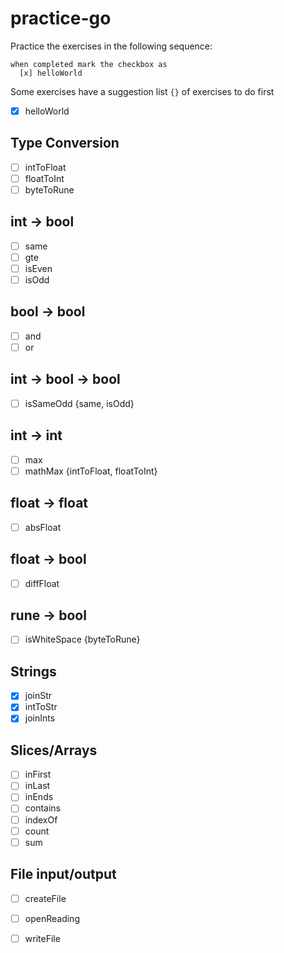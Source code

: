 # practice-go

Practice the exercises in the following sequence:

    when completed mark the checkbox as
      [x] helloWorld

Some exercises have a suggestion list `{}` of exercises to do first

- [x] helloWorld

## Type Conversion
- [ ] intToFloat
- [ ] floatToInt
- [ ] byteToRune

## int -> bool
- [ ] same
- [ ] gte
- [ ] isEven
- [ ] isOdd

## bool -> bool
- [ ] and
- [ ] or

## int -> bool -> bool
- [ ] isSameOdd {same, isOdd}

## int -> int
- [ ] max
- [ ] mathMax {intToFloat, floatToInt}

## float -> float
- [ ] absFloat

## float -> bool
- [ ] diffFloat

## rune -> bool
- [ ] isWhiteSpace {byteToRune}

## Strings
- [x] joinStr
- [x] intToStr
- [x] joinInts

## Slices/Arrays
- [ ] inFirst
- [ ] inLast
- [ ] inEnds
- [ ] contains
- [ ] indexOf
- [ ] count
- [ ] sum

## File input/output
- [ ] createFile
- [ ] openReading
- [ ] writeFile

